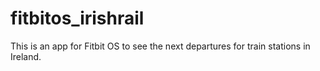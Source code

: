 # fitbitos_irishrail
This is an app for Fitbit OS to see the next departures for train stations in Ireland.
